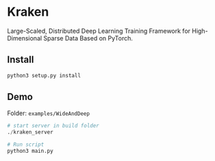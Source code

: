 # Kraken
Large-Scaled, Distributed Deep Learning Training Framework for High-Dimensional Sparse Data Based on PyTorch.

## Install
```python
python3 setup.py install
```

## Demo
Folder: `examples/WideAndDeep`

```python
# start server in build folder
./kraken_server

# Run script
python3 main.py
```
